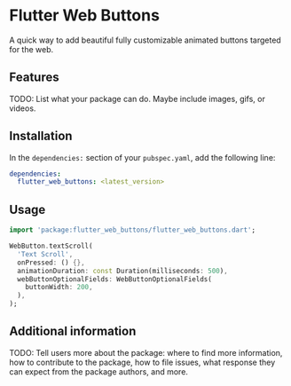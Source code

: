 <!-- 
This README describes the package. If you publish this package to pub.dev,
this README's contents appear on the landing page for your package.

For information about how to write a good package README, see the guide for
[writing package pages](https://dart.dev/guides/libraries/writing-package-pages). 

For general information about developing packages, see the Dart guide for
[creating packages](https://dart.dev/guides/libraries/create-library-packages)
and the Flutter guide for
[developing packages and plugins](https://flutter.dev/developing-packages). 
-->

# Flutter Web Buttons

A quick way to add beautiful fully customizable animated buttons targeted for the web.

## Features

TODO: List what your package can do. Maybe include images, gifs, or videos.

## Installation

In the `dependencies:` section of your `pubspec.yaml`, add the following line:

```yaml
dependencies:
  flutter_web_buttons: <latest_version>
```

## Usage

```dart
import 'package:flutter_web_buttons/flutter_web_buttons.dart';

WebButton.textScroll(
  'Text Scroll',
  onPressed: () {},
  animationDuration: const Duration(milliseconds: 500),
  webButtonOptionalFields: WebButtonOptionalFields(
    buttonWidth: 200,
  ),
);
```

## Additional information

TODO: Tell users more about the package: where to find more information, how to 
contribute to the package, how to file issues, what response they can expect 
from the package authors, and more.

